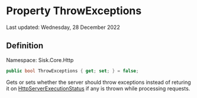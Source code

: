 # Property ThrowExceptions
Last updated: Wednesday, 28 December 2022

## Definition
Namespace: Sisk.Core.Http

```csharp
public bool ThrowExceptions { get; set; } = false;
```

Gets or sets whether the server should throw exceptions instead of returing it on [HttpServerExecutionStatus](/spec/Sisk/Core/Http/HttpServerExecutionStatus) if any is thrown while processing requests.

